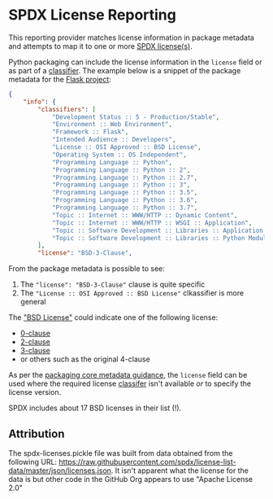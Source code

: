 # SPDX License Reporting

This reporting provider matches license information in package metadata and attempts
to map it to one or more [SPDX license(s)](https://spdx.org/licenses/).

Python packaging can include the license information in the `license` field or as
part of a [classifier](https://pypi.org/classifiers/). The example below is a snippet
of the package metadata for the [Flask project](https://pypi.org/project/Flask/):

```json
{
    "info": {
        "classifiers": [
            "Development Status :: 5 - Production/Stable",
            "Environment :: Web Environment",
            "Framework :: Flask",
            "Intended Audience :: Developers",
            "License :: OSI Approved :: BSD License",
            "Operating System :: OS Independent",
            "Programming Language :: Python",
            "Programming Language :: Python :: 2",
            "Programming Language :: Python :: 2.7",
            "Programming Language :: Python :: 3",
            "Programming Language :: Python :: 3.5",
            "Programming Language :: Python :: 3.6",
            "Programming Language :: Python :: 3.7",
            "Topic :: Internet :: WWW/HTTP :: Dynamic Content",
            "Topic :: Internet :: WWW/HTTP :: WSGI :: Application",
            "Topic :: Software Development :: Libraries :: Application Frameworks",
            "Topic :: Software Development :: Libraries :: Python Modules"
        ],
        "license": "BSD-3-Clause",
```

From the package metadata is possible to see:

1. The `"license": "BSD-3-Clause"` clause is quite specific
2. The `"License :: OSI Approved :: BSD License"` clkassifier is more general

The ["BSD License"](https://en.wikipedia.org/wiki/BSD_licenses)
could indicate one of the following license:

- [0-clause](https://opensource.org/licenses/0BSD)
- [2-clause](https://opensource.org/licenses/BSD-2-Clause)
- [3-clause](https://opensource.org/licenses/BSD-3-Clause)
- or others such as the original 4-clause

As per the
[packaging core metadata guidance](https://packaging.python.org/specifications/core-metadata/#license),
the `license` field can be used where the required license [classifer](https://pypi.org/classifiers/)
isn't available *or* to specify the license version.


SPDX includes about 17 BSD licenses in their list (!).

## Attribution

The spdx-licenses.pickle file was built from data obtained from the following URL:
https://raw.githubusercontent.com/spdx/license-list-data/master/json/licenses.json.
It isn't apparent what the license for the data is but other code in the GitHub Org
appears to use "Apache License 2.0"
